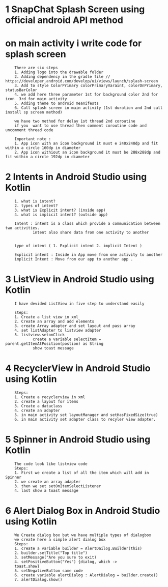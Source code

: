 # 1 SnapChat Splash Screen using official android API method
# on main activity i write code for splash screen
        There are six steps
        1. Adding logo into the drawable folder
        2. Adding dependency in the gradle file //  https://developer.android.com/develop/ui/views/launch/splash-screen
        3. Add to style ColorPrimary colorPrimaryVaraint, colorOnPrimary, statusBarColor
        4. we add here three parameter 1st for background color 2nd for icon  3rd for main activity
        5. Adding theme to android meanifests
        6. Call splash screen in main activity (1st duration and 2nd call install sp screen method)
 
        we have two method for delay 1st thread 2nd coroutine
        if you  want to use thread then comment coroutine code and uncomment thread code

        Important note : 
        1. App icon with an icon background it must e 240x240dp and fit within a circle 160dp in diameter
        2. App icon withiout an icon background it must be 288x288dp and fit within a circle 192dp in diameter


# 2 Intents in Android Studio using Kotlin
        1. what is intent?
        2. types of intent?
        3. what is Explicit intent? (inside app)
        4. what is implicit intent? (outside app)

        Intent : intent is a class which provide a communication between two activities.
                intent also share data from one activity to another


        type of intent ( 1. Explicit intent 2. implicit Intent )

        Explicit intent : Inside in App move from one activity to another
        implicit Intent : Move from our app to another app .

# 3 ListView in Android Studio using Kotlin
        I have devided ListView in five step to understand easily

        steps: 
        1. Create a list view in xml
        2. Create an array and add elements
        3. create Array adapter and set layout and pass array
        4. set listAdapter to listview adapter
        5. listview.setonClick 
                create a variable selectItem = parent.getItemAtPosition(postion) as String
                show toast message

# 4 RecyclerView in Android Studio using Kotlin
        Steps:
        1. Create a recyclerview in xml
        2. create a layout for items 
        3. Create a dataclass
        4. create an adapter 
        5. in main activity set layoutManager and setHasFixedSize(true) 
        6. in main activity set adapter class to recyler view adapter.

# 5 Spinner in Android Studio using Kotlin
        The code look like listview code
        Steps:
        1. First we create a list of all the item which will add in Spinner
        2. we create an array adapter
        3. then we set setOnItemSelectListener
        4. last show a toast message

# 6 Alert Dialog Box in Android Studio using Kotlin
        We Create dialog box but we have multiple types of dialogbox
        we create here a simple alert dialog box
        Steps:
        1. create a variable builder = AlertDailog.Builder(this)
        2. builder.setTitle("Top title")
        3. setMessage("Are you sure to exit)
        4. setPositiveButton("Yes") {dialog, which ->
        toast.show}
        5. setNegativeButton same code
        6. create variable alertDialog : AlertDialog = builder.create()
        7. alertDialog.show()
        